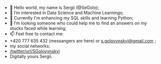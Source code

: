 - 👋 Hello world, my name is Sergii (@SeGolo);
- 👀 I’m interested in Data Science and Machine Learnings;
- 🌱 Currently I'm enhancing my SQL skills and learning Python;
- 💞️ I’m looking someone who could help me to find an answers on my stucks faced while learning;
- 📫 Feel free to contact me:
- +420 777 635 432 (messangers are here) or s.golovynskyi@gmail.com ;
- my social networks:
- [/twitter/url/SGolovynskyi](https://img.shields.io/twitter/url?style=social&url=https%3A%2F%2Ftwitter.com%2FSGolovynskyi)
- Digitally yours Sergii.
<!---
SeGolo/SeGolo is a ✨ special ✨ repository because its `README.md` (this file) appears on your GitHub profile.
You can click the Preview link to take a look at your changes.
--->
